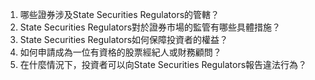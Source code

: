 

1. 哪些證券涉及State Securities Regulators的管轄？ 
2. State Securities Regulators對於證券市場的監管有哪些具體措施？ 
3. State Securities Regulators如何保障投資者的權益？ 
4. 如何申請成為一位有資格的股票經紀人或財務顧問？ 
5. 在什麼情況下，投資者可以向State Securities Regulators報告違法行為？